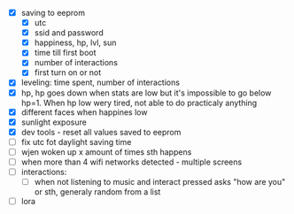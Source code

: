 - [x] saving to eeprom
    - [x] utc
    - [x] ssid and password
    - [x] happiness, hp, lvl, sun
    - [x] time till first boot
    - [x] number of interactions
    - [x] first turn on or not
- [x] leveling: time spent, number of interactions                                                                                           
- [x] hp, hp goes down when stats are low but it's impossible to go below hp=1. When hp low wery tired, not able to do practicaly anything   
- [x] different faces when happines low                                                                                                      
- [x] sunlight exposure                                                                                                                                                                                                                            
- [x] dev tools - reset all values saved to eeprom
- [ ] fix utc fot daylight saving time
- [ ] wjen woken up x amount of times sth happens
- [ ] when more than 4 wifi networks detected - multiple screens
- [ ] interactions:  
    - [ ] when not listening to music and interact pressed asks "how are you" or sth, generaly random from a list                            
- [ ] lora                                                             
